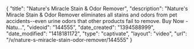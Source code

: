 {
    "title": "Nature's Miracle Stain & Odor Remover",
    "description": "Nature's Miracle Stain & Odor Remover eliminates all stains and odors from pet accidents--even urine odors that other products fail to remove. Buy Now - Natu...",
    "videoid": "144555",
    "date_created": "1394588999",
    "date_modified": "1418181172",
    "type": "captivate",
    "layout": "video",
    "url": "\/v\/nature-s-miracle-stain-odor-remover\/144555"
}